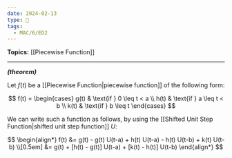 ```yaml
---
date: 2024-02-13
type: 🧠
tags:
  - MAC/6/ED2
---
```


**Topics:** [[Piecewise Function]]

---

_**(theorem)**_

Let $f(t)$ be a [[Piecewise Function|piecewise function]] of the following form:

$$
f(t) =
\begin{cases}
g(t) & \text{if } 0 \leq t < a \\
h(t) & \text{if } a \leq t < b \\
k(t) & \text{if } b \leq t
\end{cases}
$$

We can write such a function as follows, by using the [[Shifted Unit Step Function|shifted unit step function]] $U$:

$$
\begin{align*}
f(t) &= g(t) - g(t) U(t-a) + h(t) U(t-a) - h(t) U(t-b) + k(t) U(t-b) \\[0.5em]
&= g(t) + [h(t) - g(t)] U(t-a) + [k(t) - h(t)] U(t-b)
\end{align*}
$$
